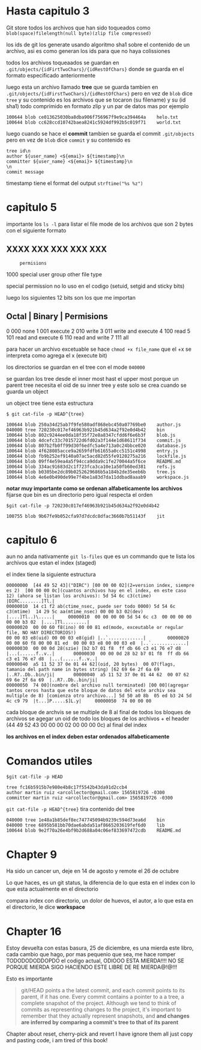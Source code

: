 # Hasta capitulo 3

Git store todos los archivos que han sido toqueados como
`blob(space)filelength(null byte)(zlip file compressed)`

los ids de git los generate usando algoritmo sha1 sobre el contenido
de un archivo, asi es como generan los ids para que no
haya colissiones

todos los archivos toqueaados se guardan en `.git/objects/{idFirtTwoChars}/{idRestOfChars}`
donde se guarda en el formato especificado anteriormente

luego esta un archivo llamado **tree** que se guarda tambien en `.git/objects/{idFirstTwoChars}/{idRestOfChars}`
pero en vez de `blob` dice `tree` y su contenido es los archivos que
se tocaron (su filename) y su (id sha1) todo comprimido en formato zlip y un par de datos mas
por ejemplo

```
100644 blob ce013625030ba8dba906f756967f9e9ca394464a	helo.txt
100644 blob cc628ccd10742baea8241c5924df992b5c019f71	world.txt
```

luego cuando se hace el **commit** tambien se guarda el commit `.git/objects`
pero en vez de `blob` dice `commit` y su contenido es

```
tree id\n
author ${user_name} <${emai}> ${timestamp}\n
committer ${user_name} <${emai}> ${timestamp}\n
\n
commit message
```

timestamp tiene el format del output `strftime("%s %z")`

# capitulo 5

importante los `ls -l` para listar el file mode de los archivos
que son 2 bytes con el siguiente formato

XXXX XXX     XXX  XXX   XXX
-----------------------------
         permisions
1000 special user group other
file
type

special permission no lo uso en el codigo
(setuid, setgid and sticky bits)

luego los siguientes 12 bits son los que me importan

Octal |  Binary |  Permisions
-----------------------------
  0       000         none
  1       001         execute
  2       010         write
  3       011         write and execute
  4       100         read
  5       101         read and execute
  6       110         read and write
  7       111         all

para hacer un archivo excetuable
se hace `chmod +x file_name` que el +x
se interpreta como agrega el x (execute bit)

los directorios se guardan en el tree con el mode `040000`

se guardan los tree desde el inner most hast el upper most
porque un parent tree necesita el oid de su inner tree
y este solo se crea cuando se guarda un object

un object tree tiene esta estructura

```
$ git cat-file -p HEAD^{tree}

100644 blob 250a34d25ab7f9fe580adf868ebc450a07769be0	author.js
040000 tree 720230c017ef46963b921b45d634a2f92e0d4b42	bin
100644 blob 802c9244ee0da18f35f72e8a8347cfdd6f6e6b3f	blob.js
100644 blob 4dcefc33c7015722d6fd02a3f144e1d68611f734	commit.js
100644 blob 807b2fb0ff99d30f6edfc5a4e713a0c24bbce020	database.js
100644 blob 4f628085acce9a2659fdfb61655a0cc5151c4998	entry.js
100644 blob fb9b252ef9140a07ac5acd82d55fe9120275a216	lockfile.js
100644 blob 09ff4e59ea4a5f94cca9dda9c1fe270044a5f6ce	README.md
100644 blob 334ac91683d2c1f723fca3ca10e1a50fb60ed381	refs.js
100644 blob b0305be2dc89b0252629686b5a184b2de35eeb6b	tree.js
100644 blob 4e6e0b490de99e7f4be1a83d7da11ddbad8aaab9	workspace.js
```

**notar muy importante como se ordenan alfabeticamente los archivos**
fijarse que bin es un directorio pero igual respecta el orden

```
$git cat-file -p 720230c017ef46963b921b45d634a2f92e0d4b42

100755 blob 9b67fe9b052cfa97d7dcdc8dfac3660b7b51143f	jit
```

# capitulo 6

aun no anda nativamente `git ls-files` que es un commando
que te lista los archivos que estan el index (staged)

el index tiene la siguiente estructura

```
00000000  [44 49 52 43]("DIRC") [00 00 00 02](2=version index, siempre es 2)  [00 00 00 0c](cuantos archivos hay en el index, en este caso 12) (ahora se listan los archivos): 5d 54 6c c3(ctime)  |DIRC........]Tl.|
00000010  14 c1 f2 ab(ctime_nsec, puede ser todo 0000) 5d 54 6c c3(mtime)  14 29 5c aa(mtime_nsec) 00 00 b3 02(dev)  |....]Tl..)\.....|		00000010  00 00 00 00 5d 54 6c c3  00 00 00 00 00 00 b3 02  |....]Tl.........|
00000020  00 00 60 f8(ino) 00 00 81 ed(mode, exceutable or regular file, NO HAY DIRECTORIOS!)  
00 00 03 e8(uid) 00 00 03 e8(gid) |..`.............|		00000020  00 00 60 f8 00 00 81 ed  00 00 03 e8 00 00 03 e8  |..`.............|
00000030  00 00 0d 28(szie) [b2 b7 01 f8  ff db 66 c3 e1 76 e7 d8  |...(......f..v..|		00000030  00 00 0d 28 b2 b7 01 f8  ff db 66 c3 e1 76 e7 d8  |...(......f..v..|
00000040  a5 11 52 37 0e 01 44 62](oid, 20 bytes)  00 07(flags, tamanio del path name in bytes string) [62 69 6e 2f 6a 69  |..R7..Db..bin/ji|		00000040  a5 11 52 37 0e 01 44 62  00 07 62 69 6e 2f 6a 69  |..R7..Db..bin/ji|
00000050  74 00](nombre del archivo null terminated) [00 00](agregar tantos ceros hasta que este bloque de datos del este archiv sea multiple de 8) [comienza otro archivo...] 5d 50 a0 8b  05 ed b3 24 5d 4c c9 79  |t...]P.....$]L.y|		00000050  74 00 00 00
```

cada bloque de archvis se se multiple de 8
al final de todos los bloques de archivos se agegar un oid de todo los bloques
de los archivos + el header (44 49 52 43 00 00 00 02  00 00 00 0c) al final del index

**los archivos en el index deben estar ordenados alfabeticamente**

# Comandos utiles

`$git cat-file -p HEAD`
```
tree fc16b5915b7e980e4b8c17f5542b43da91d2ccb4
author martin ruiz <arcollector@gmail.com> 1565819726 -0300
committer martin ruiz <arcollector@gmail.com> 1565819726 -0300

```

`git cat-file -p HEAD^{tree}`
tira contenido del tree
```
040000 tree 1e48a1b85def8ec747745094b9239c594d73ea6d	bin
040000 tree 6895b581bb70dae6abda51af8665203619fef6d0	lib
100644 blob 9e2f70a26e4bf9b2d688a04c06ef833697472cdb	README.md

```

# Chapter 9

Ha sido un cancer un, deje en 14 de agosto y remote el
26 de octubre

Lo que haces, es un git status, la diferencia de
lo que esta en el index con lo que esta actualmente
en el directorio

compara index con directorio, un dolor de huevos,
el autor, a lo que esta en el directorio, le dice
**workspace**


# Chapter 16

Estoy devuelta con estas basura, 25 de diciembre,
es una mierda este libro, cada cambio que hago, por
mas pequenio que sea, me hace romper TODODODODDOPDO
el codigo actual, ODIOOO ESTA MIERDA!!!! NO SE PORQUE
MIERDA SIGO HACIENDO ESTE LIBRE DE RE MIERDA@!@!!!


Esto es importante
> git/HEAD points a the latest commit, and each commit
> points to its parent, if it has one. Every commit
> contains a pointer to a a tree, a complete snapshot
> of the project. Although we tend to think of commits
> as representing changes to the project, it's important
> to remember that they actually represent snapshots,
> and **and changes are inferred by comparing a commit's
> tree to that of its parent**


Chapter about reset, cherry-pick and revert I have ignore
them all just copy and pasting code, i am tired of this book!

